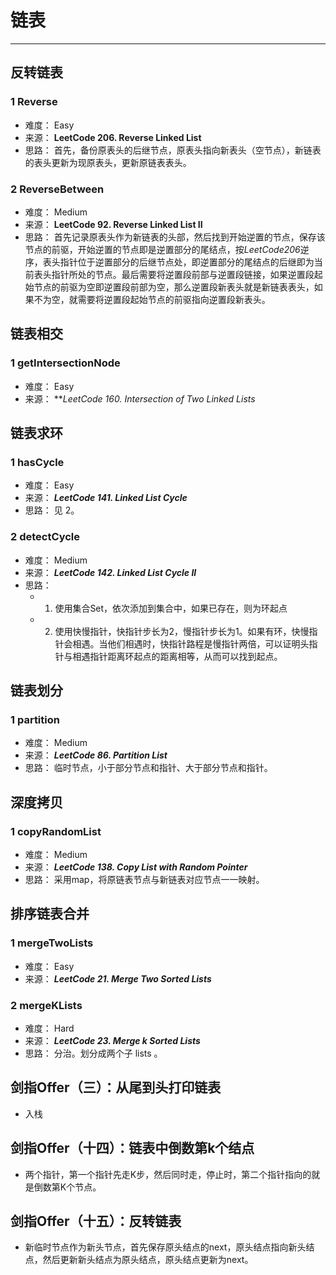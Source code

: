 # 链表

---

## 反转链表 

### 1 Reverse
 - 难度： Easy
 - 来源： **LeetCode 206. Reverse Linked List**
 - 思路： 首先，备份原表头的后继节点，原表头指向新表头（空节点），新链表的表头更新为现原表头，更新原链表表头。
 
### 2 ReverseBetween
 - 难度： Medium
 - 来源： **LeetCode 92. Reverse Linked List II**
 - 思路： 首先记录原表头作为新链表的头部，然后找到开始逆置的节点，保存该节点的前驱，开始逆置的节点即是逆置部分的尾结点，按*LeetCode206*逆序，表头指针位于逆置部分的后继节点处，即逆置部分的尾结点的后继即为当前表头指针所处的节点。最后需要将逆置段前部与逆置段链接，如果逆置段起始节点的前驱为空即逆置段前部为空，那么逆置段新表头就是新链表表头，如果不为空，就需要将逆置段起始节点的前驱指向逆置段新表头。

 ## 链表相交

 ### 1 getIntersectionNode
 - 难度： Easy
 - 来源： ***LeetCode 160. Intersection of Two Linked Lists*

 ## 链表求环

 ### 1 hasCycle
 - 难度： Easy
 - 来源： ***LeetCode 141. Linked List Cycle***
 - 思路： 见 2。

 ### 2 detectCycle
 - 难度： Medium
 - 来源： ***LeetCode 142. Linked List Cycle II***
 - 思路：
    - 1. 使用集合Set，依次添加到集合中，如果已存在，则为环起点
    - 2. 使用快慢指针，快指针步长为2，慢指针步长为1。如果有环，快慢指针会相遇。当他们相遇时，快指针路程是慢指针两倍，可以证明头指针与相遇指针距离环起点的距离相等，从而可以找到起点。

## 链表划分

### 1 partition
 - 难度： Medium
 - 来源： ***LeetCode 86. Partition List***
 - 思路： 临时节点，小于部分节点和指针、大于部分节点和指针。

 ## 深度拷贝

 ### 1 copyRandomList
 - 难度： Medium
 - 来源： ***LeetCode 138. Copy List with Random Pointer***
 - 思路： 采用map，将原链表节点与新链表对应节点一一映射。

## 排序链表合并

### 1 mergeTwoLists
 - 难度： Easy
 - 来源： ***LeetCode 21. Merge Two Sorted Lists*** 

### 2 mergeKLists
 - 难度： Hard
 - 来源： ***LeetCode 23. Merge k Sorted Lists***
 - 思路： 分治。划分成两个子 lists 。

## 剑指Offer（三）：从尾到头打印链表
 - 入栈

## 剑指Offer（十四）：链表中倒数第k个结点
 - 两个指针，第一个指针先走K步，然后同时走，停止时，第二个指针指向的就是倒数第K个节点。

## 剑指Offer（十五）：反转链表
 - 新临时节点作为新头节点，首先保存原头结点的next，原头结点指向新头结点，然后更新新头结点为原头结点，原头结点更新为next。